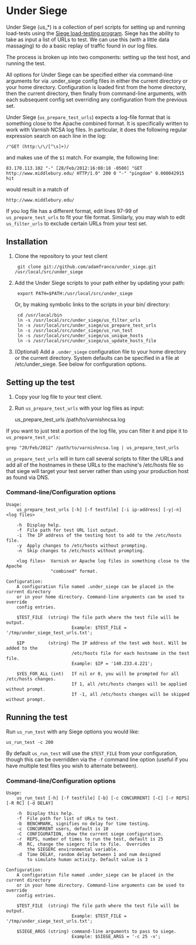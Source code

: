 Under Siege
===========

Under Siege (us_*) is a collection of perl scripts for setting up and running 
load-tests using the [Siege load-testing program](http://www.joedog.org/siege-home/).
Siege has the ability to take as input a list of URLs to test. We can use this 
(with a little data massaging) to do a basic replay of traffic found in our log files.

The process is broken up into two components: setting up the test host, and 
running the test.

All options for Under Siege can be specified either via command-line arguments for 
via .under_siege config files in either the current directory or your home directory.
Configuration is loaded first from the home directory, then the current directory,
then finally from command-line arguments, with each subsequent config set overriding
any configuration from the previous set.

Under Siege (`us_prepare_test_urls`) expects a log-file format that is something close
to the Apache combined format. It is specifically written to work with Varnish
NCSA log files. In particular, it does the following regular expression
search on each line in the log:

    /"GET (http:\/\/[^\s]+)/

and makes use of the `$1` match. For example, the following line:

    83.170.113.102 "-" [28/Feb/2012:16:08:18 -0500] "GET http://www.middlebury.edu/ HTTP/1.0" 200 0 "-" "pingdom" 0.000042915 hit

would result in a match of

    http://www.middlebury.edu/

If you log file has a different format, edit lines 97-99 of `us_prepare_test_urls` 
to fit your file format. Similarly, you may wish to edit `us_filter_urls` to exclude
certain URLs from your test set.

Installation
-------------

1. Clone the repository to your test client

        git clone git://github.com/adamfranco/under_siege.git /usr/local/src/under_siege
    
2. Add the Under Siege scripts to your path either by updating your path:

        export PATH=$PATH:/usr/local/src/under_siege
    
    Or, by making symbolic links to the scripts in your bin/ directory:
   
        cd /usr/local/bin
        ln -s /usr/local/src/under_siege/us_filter_urls
        ln -s /usr/local/src/under_siege/us_prepare_test_urls
        ln -s /usr/local/src/under_siege/us_run_test
        ln -s /usr/local/src/under_siege/us_unique_hosts
        ln -s /usr/local/src/under_siege/us_update_hosts_file
    
3. (Optional) Add a `.under_siege` configuration file to your home directory or 
   the current directory. System defaults can be specified in a file 
   at /etc/under_siege. See below for configuration options.

Setting up the test
-------------------

1. Copy your log file to your test client.
2. Run `us_prepare_test_urls` with your log files as input:
    
    us_prepare_test_urls /path/to/varnishncsa.log

If you want to just test a portion of the log file, you can filter it and pipe it
to `us_prepare_test_urls`:

    grep "20/Feb/2012" /path/to/varnishncsa.log | us_prepare_test_urls

`us_prepare_test_urls` will in turn call several scripts to filter the URLs and
add all of the hostnames in these URLs to the machine's /etc/hosts file so that
siege will target your test server rather than using your production host as found
via DNS.
  
### Command-line/Configuration options

    Usage:
        us_prepare_test_urls [-h] [-f testfile] [-i ip-address] [-y|-n] <log files>
        
        -h  Display help.
        -f  File path for test URL list output.
        -i  The IP address of the testing host to add to the /etc/hosts file.
        -y  Apply changes to /etc/hosts without prompting.
        -n  Skip changes to /etc/hosts without prompting.
        
        <log files>  Varnish or Apache log files in something close to the Apache 
                     "combined" format.
    
    Configuration:
        A configuration file named .under_siege can be placed in the current directory
        or in your home directory. Command-line arguments can be used to override
        config entries.
        
        $TEST_FILE  (string) The file path where the test file will be output.
                             Example: $TEST_FILE = '/tmp/under_siege_test_urls.txt';
                             
        $IP         (string) The IP address of the test web host. Will be added to the
                             /etc/hosts file for each hostname in the test file.
                             Example: $IP = '140.233.4.221';
                             
        $YES_FOR_ALL (int)   If nil or 0, you will be prompted for all /etc/hosts changes.
                             If 1, all /etc/hosts changes will be applied without prompt.
                             If -1, all /etc/hosts changes will be skipped without prompt.


Running the test
----------------

Run `us_run_test` with any Siege options you would like:

    us_run_test -c 200

By default `us_run_test` will use the `$TEST_FILE` from your configuration, though
this can be overridden via the `-f` command line option (useful if you have multiple
test files you wish to alternate between).

### Command-line/Configuration options

    Usage:
        us_run_test [-h] [-f testfile] [-b] [-c CONCURRENT] [-C] [-r REPS] [-R RC] [-d DELAY]
        
        -h  Display this help.
        -f  File path for list of URLs to test.
        -b  BENCHMARK, signifies no delay for time testing.
        -c  CONCURRENT users, default is 10
        -C  CONFIGURATION, show the current siege configuration.
        -r  REPS, number of times to run the test, default is 25
        -R  RC, change the siegerc file to file.  Overrides
            the SIEGERC environmental variable.
        -d  Time DELAY, random delay between 1 and num designed
            to simulate human activity. Default value is 3
    
    Configuration:
        A configuration file named .under_siege can be placed in the current directory
        or in your home directory. Command-line arguments can be used to override
        config entries.
        
        $TEST_FILE  (string) The file path where the test file will be output.
                             Example: $TEST_FILE = '/tmp/under_siege_test_urls.txt';
        
        $SIEGE_ARGS (string) command-line arguments to pass to siege.
                             Example: $SIEGE_ARGS = '-c 25 -v';
